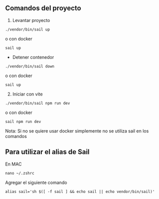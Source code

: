 ## Comandos del proyecto
1. Levantar proyecto
```
./vendor/bin/sail up
```

o con docker 
```
sail up
```

* Detener contenedor
```
./vendor/bin/sail down
```

o con docker 
```
sail up
```


2. Iniciar con vite 
```
./vendor/bin/sail npm run dev 
```

o con docker
```
sail npm run dev 
```

Nota: Si no se quiere usar docker simplemente no se utiliza sail en los comandos

## Para utilizar el alias de Sail
En MAC
```
nano ~/.zshrc
```

Agregar el siguiente comando
```
alias sail='sh $([ -f sail ] && echo sail || echo vendor/bin/sail)'
```





